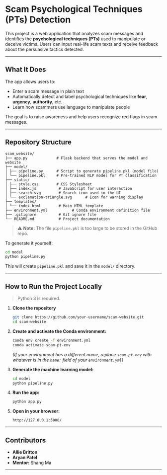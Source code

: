 # Scam Psychological Techniques (PTs) Detection

This project is a web application that analyzes scam messages and identifies the **psychological techniques (PTs)** used to manipulate or deceive victims. Users can input real-life scam texts and receive feedback about the persuasive tactics detected.

---

## What It Does

The app allows users to:
- Enter a scam message in plain text
- Automatically detect and label psychological techniques like **fear**, **urgency**, **authority**, etc.
- Learn how scammers use language to manipulate people

The goal is to raise awareness and help users recognize red flags in scam messages.

---

## Repository Structure
```
scam_website/
├── app.py             # Flask backend that serves the model and website
├── model/
│ ├── pipeline.py      # Script to generate pipeline.pkl (model file)
│ └── pipeline.pkl     # Pre-trained NLP model for PT classification
├── static/            
│ ├── style.css        # CSS Stylesheet
│ ├── index.js          # JavaScript for user interaction
│ ├── search.svg        # Search icon used in the UI
│ └── exclamation-triangle.svg      # Icon for warning display
├── templates/
│ └── index.html        # Main HTML template
├── environment.yml           # Conda environment definition file
├── .gitignore          # Git ignore file
└── README.md           # Project documentation
```
> ⚠ **Note:** The file `pipeline.pkl` is too large to be stored in the GitHub repo.

To generate it yourself:
```bash
cd model
python pipeline.py
```

This will create `pipeline.pkl` and save it in the `model/` directory.

---

## How to Run the Project Locally

> Python 3 is required.

1. **Clone the repository**  
   ```bash
   git clone https://github.com/your-username/scam-website.git
   cd scam-website
   ```

2. **Create and activate the Conda environment:**
   ```bash
   conda env create -f environment.yml
   conda activate scam-pt-env
   ```

   *(If your environment has a different name, replace `scam-pt-env` with whatever is in the `name:` field of your `environment.yml`)*

3. **Generate the machine learning model:**
   ```bash
   cd model
   python pipeline.py
   ```

4. **Run the app:**
   ```bash
   python app.py
   ```

5. **Open in your browser:**
   ```
   http://127.0.0.1:5000/
   ```
---

## Contributors

- **Allie Britton**  
- **Aryan Patel**  
- **Mentor:** Shang Ma

---
